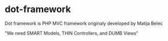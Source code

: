 # dot-framework
Dot framework is PHP MVC framework originaly developed by Matija Belec


"We need SMART Models, THIN Controllers, and DUMB Views"

